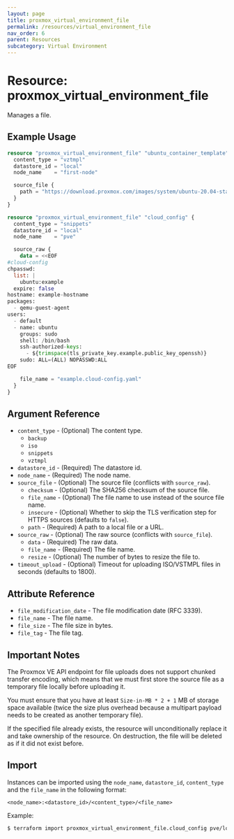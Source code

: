 ```yaml
---
layout: page
title: proxmox_virtual_environment_file
permalink: /resources/virtual_environment_file
nav_order: 6
parent: Resources
subcategory: Virtual Environment
---
```


# Resource: proxmox_virtual_environment_file

Manages a file.

## Example Usage

```terraform
resource "proxmox_virtual_environment_file" "ubuntu_container_template" {
  content_type = "vztmpl"
  datastore_id = "local"
  node_name    = "first-node"

  source_file {
    path = "https://download.proxmox.com/images/system/ubuntu-20.04-standard_20.04-1_amd64.tar.gz"
  }
}
```

```terraform
resource "proxmox_virtual_environment_file" "cloud_config" {
  content_type = "snippets"
  datastore_id = "local"
  node_name    = "pve"

  source_raw {
    data = <<EOF
#cloud-config
chpasswd:
  list: |
    ubuntu:example
  expire: false
hostname: example-hostname
packages:
  - qemu-guest-agent
users:
  - default
  - name: ubuntu
    groups: sudo
    shell: /bin/bash
    ssh-authorized-keys:
      - ${trimspace(tls_private_key.example.public_key_openssh)}
    sudo: ALL=(ALL) NOPASSWD:ALL
EOF

    file_name = "example.cloud-config.yaml"
  }
}
```

## Argument Reference

- `content_type` - (Optional) The content type.
    - `backup`
    - `iso`
    - `snippets`
    - `vztmpl`
- `datastore_id` - (Required) The datastore id.
- `node_name` - (Required) The node name.
- `source_file` - (Optional) The source file (conflicts with `source_raw`).
    - `checksum` - (Optional) The SHA256 checksum of the source file.
    - `file_name` - (Optional) The file name to use instead of the source file
      name.
    - `insecure` - (Optional) Whether to skip the TLS verification step for
      HTTPS sources (defaults to `false`).
    - `path` - (Required) A path to a local file or a URL.
- `source_raw` - (Optional) The raw source (conflicts with `source_file`).
    - `data` - (Required) The raw data.
    - `file_name` - (Required) The file name.
    - `resize` - (Optional) The number of bytes to resize the file to.
- `timeout_upload` - (Optional) Timeout for uploading ISO/VSTMPL files in
  seconds (defaults to 1800).

## Attribute Reference

- `file_modification_date` - The file modification date (RFC 3339).
- `file_name` - The file name.
- `file_size` - The file size in bytes.
- `file_tag` - The file tag.

## Important Notes

The Proxmox VE API endpoint for file uploads does not support chunked transfer
encoding, which means that we must first store the source file as a temporary
file locally before uploading it.

You must ensure that you have at least `Size-in-MB * 2 + 1` MB of storage space
available (twice the size plus overhead because a multipart payload needs to be
created as another temporary file).

If the specified file already exists, the resource will unconditionally replace
it and take ownership of the resource. On destruction, the file will be deleted
as if it did not exist before.

## Import

Instances can be imported using the `node_name`, `datastore_id`, `content_type`
and the `file_name` in the following format:
```
<node_name>:<datastore_id>/<content_type>/<file_name>
```

Example:
```bash
$ terraform import proxmox_virtual_environment_file.cloud_config pve/local:snippets/example.cloud-config.yaml
```
